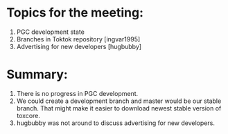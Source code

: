 # Topics for the meeting:
1. PGC development state
2. Branches in Toktok repository [ingvar1995]
3. Advertising for new developers [hugbubby]

# Summary:
1. There is no progress in PGC development.
2. We could create a development branch and master would be our stable branch. That might make it easier to download newest stable version of toxcore.
3. hugbubby was not around to discuss advertising for new developers.

